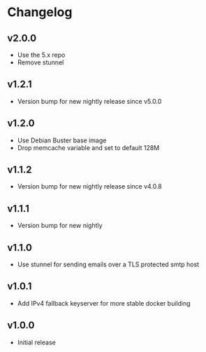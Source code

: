 # Changelog

## v2.0.0

* Use the 5.x repo
* Remove stunnel

## v1.2.1

* Version bump for new nightly release since v5.0.0

## v1.2.0

* Use Debian Buster base image
* Drop memcache variable and set to default 128M

## v1.1.2

* Version bump for new nightly release since v4.0.8

## v1.1.1

* Version bump for new nightly

## v1.1.0

* Use stunnel for sending emails over a TLS protected smtp host

## v1.0.1

* Add IPv4 fallback keyserver for more stable docker building

## v1.0.0

* Initial release
